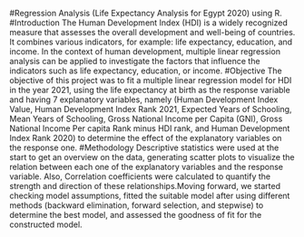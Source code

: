 #Regression Analysis (Life Expectancy Analysis for Egypt 2020) using R.
#Introduction
The Human Development Index (HDI) is a widely recognized measure that assesses the overall development and well-being of countries. It combines various indicators, for example: life expectancy, education, and income. In the context of human development, multiple linear regression analysis can be applied to investigate the factors that influence the indicators such as life expectancy, education, or income.
#Objective
The objective of this project was to fit a multiple linear regression model for HDI in the year 2021, using the life expectancy at birth as the response variable and having 7 explanatory variables, namely (Human Development Index Value, Human Development Index Rank 2021, Expected Years of Schooling, Mean Years of Schooling, Gross National Income per Capita (GNI), Gross National Income Per capita Rank minus HDI rank, and Human Development Index Rank 2020) to determine the effect of the explanatory variables on the response one.
#Methodology 
Descriptive statistics were used at the start to get an overview on the data, generating scatter plots to visualize the relation between each one of the explanatory variables and the response variable. Also, Correlation coefficients were calculated to quantify the strength and direction of these relationships.Moving forward, we started checking model assumptions, fitted the suitable model after using different methods (backward elimination, forward selection, and stepwise) to determine the best model, and assessed the goodness of fit for the constructed model. 
